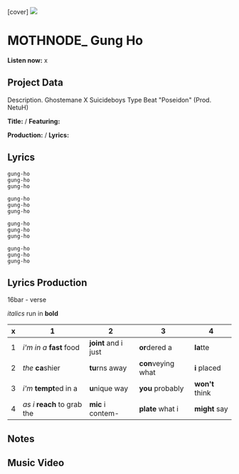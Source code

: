 [cover] ![](57175019_319474918741616_8502199518755923887_n.jpg)

# MOTHNODE_ Gung Ho

**Listen now:** x

## Project Data

Description.
Ghostemane X Suicideboys Type Beat "Poseidon" (Prod. NetuH)

**Title:**  / **Featuring:** 

**Production:**  / **Lyrics:** 

## Lyrics

```
gung-ho
gung-ho
gung-ho

gung-ho
gung-ho
gung-ho

gung-ho
gung-ho
gung-ho

gung-ho
gung-ho
gung-ho

```

## Lyrics Production

16bar - verse

*italics* run in
**bold**

| x | 1 | 2 | 3 | 4 |
|---|---|---|---|---|
| 1 | *i'm in a* **fast** food | **joint** and i just  | **or**dered a  | **la**tte  |
| 2 | *the* **ca**shier | **tu**rns away  |  **con**veying what |  **i** placed |
| 3 | *i'm* **tempt**ed in a | **u**nique way  |  **you** probably |  **won't** think |
| 4 | *as i* **reach** to grab the |  **mic** i contem-  | **plate** what i | **might** say |

## Notes

## Music Video
